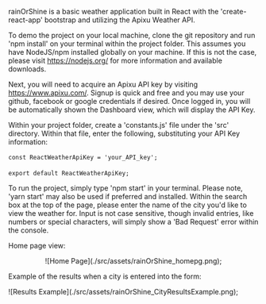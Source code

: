 rainOrShine is a basic weather application built in React with the 'create-react-app' bootstrap and utilizing the Apixu Weather API.

To demo the project on your local machine, clone the git repository and run 'npm install' on your terminal within the project folder. This assumes you have NodeJS/npm installed globally on your machine. If this is not the case, please visit https://nodejs.org/ for more information and available downloads.

Next, you will need to acquire an Apixu API key by visiting https://www.apixu.com/. Signup is quick and free and you may use your github, facebook or google credentials if desired. Once logged in, you will be automatically shown the Dashboard view, which will display the API Key.

Within your project folder, create a 'constants.js' file under the 'src' directory. Within that file, enter the following, substituting your API Key information:

```
const ReactWeatherApiKey = 'your_API_key';

export default ReactWeatherApiKey;

```

To run the project, simply type 'npm start' in your terminal. Please note, 'yarn start' may also be used if preferred and installed. Within the search box at the top of the page, please enter the name of the city you'd like to view the weather for. Input is not case sensitive, though invalid entries, like numbers or special characters, will simply show a 'Bad Request' error within the console.

Home page view:

<p align="center">
![Home Page](./src/assets/rainOrShine_homepg.png);
</p>

Example of the results when a city is entered into the form:

<p align-"center">
![Results Example](./src/assets/rainOrShine_CityResultsExample.png);
</p>
